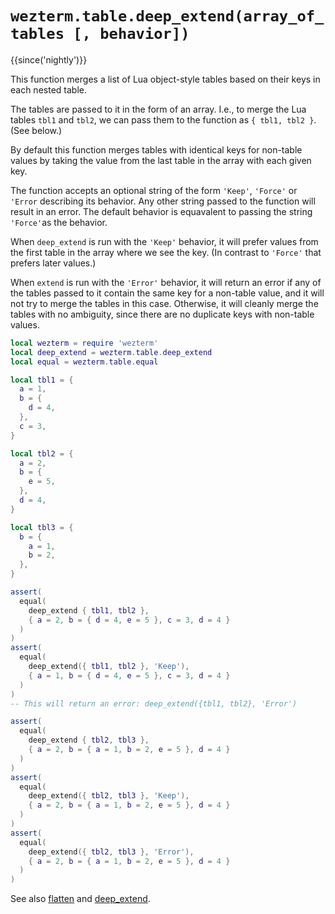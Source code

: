 # `wezterm.table.deep_extend(array_of_tables [, behavior])`

{{since('nightly')}}

This function merges a list of Lua object-style tables based on their keys in
each nested table.

The tables are passed to it in the form of an array.
I.e., to merge the Lua tables `tbl1` and `tbl2`, we can pass them to
the function as `{ tbl1, tbl2 }`. (See below.)

By default this function merges tables with identical keys for non-table values
by taking the value from the last table in the array with each given key.

The function accepts an optional string of the form `'Keep'`, `'Force'` or
`'Error` describing its behavior. Any other string passed to the function will
result in an error. The default behavior is equavalent to passing the string
`'Force'`as the behavior.

When `deep_extend` is run with the `'Keep'` behavior, it will prefer values from the
first table in the array where we see the key. (In contrast to `'Force'` that
prefers later values.)

When `extend` is run with the `'Error'` behavior, it will return an error if
any of the tables passed to it contain the same key for a non-table value, and it
will not try to merge the tables in this case. Otherwise, it will cleanly merge the
tables with no ambiguity, since there are no duplicate keys with non-table values.

```lua
local wezterm = require 'wezterm'
local deep_extend = wezterm.table.deep_extend
local equal = wezterm.table.equal

local tbl1 = {
  a = 1,
  b = {
    d = 4,
  },
  c = 3,
}

local tbl2 = {
  a = 2,
  b = {
    e = 5,
  },
  d = 4,
}

local tbl3 = {
  b = {
    a = 1,
    b = 2,
  },
}

assert(
  equal(
    deep_extend { tbl1, tbl2 },
    { a = 2, b = { d = 4, e = 5 }, c = 3, d = 4 }
  )
)
assert(
  equal(
    deep_extend({ tbl1, tbl2 }, 'Keep'),
    { a = 1, b = { d = 4, e = 5 }, c = 3, d = 4 }
  )
)
-- This will return an error: deep_extend({tbl1, tbl2}, 'Error')

assert(
  equal(
    deep_extend { tbl2, tbl3 },
    { a = 2, b = { a = 1, b = 2, e = 5 }, d = 4 }
  )
)
assert(
  equal(
    deep_extend({ tbl2, tbl3 }, 'Keep'),
    { a = 2, b = { a = 1, b = 2, e = 5 }, d = 4 }
  )
)
assert(
  equal(
    deep_extend({ tbl2, tbl3 }, 'Error'),
    { a = 2, b = { a = 1, b = 2, e = 5 }, d = 4 }
  )
)
```

See also [flatten](flatten.md) and [deep_extend](deep_extend.md).
